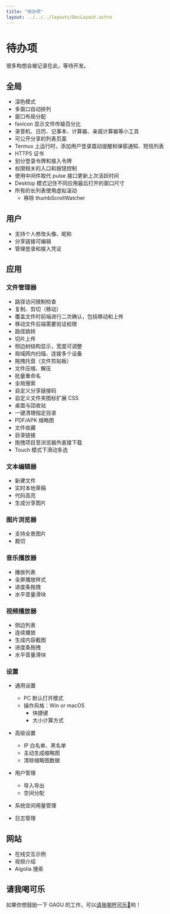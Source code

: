 ```yaml
---
title: "待办项"
layout: ../../../layouts/DocLayout.astro
---
```


# 待办项

很多构想会被记录在此，等待开发。

## 全局

- 深色模式
- 多窗口自动排列
- 窗口布局分配
- favicon 显示文件传输百分比
- 录音机、日历、记事本、计算器、亲戚计算器等小工具
- 可公开分享的列表页面
- Termux 上运行时，添加用户登录震动提醒和弹窗通知、短信列表
- HTTPS 证书
- 划分登录令牌和接入令牌
- 权限相关的入口和按钮控制
- 使用中间件取代 pulse 接口更新上次活跃时间
- Desktop 模式记住不同应用最后打开的窗口尺寸
- 所有的长列表使用虚拟滚动
  - 移除 thumbScrollWatcher

## 用户

- 支持个人修改头像、昵称
- 分享链接可编辑
- 管理登录和接入凭证

## 应用

### 文件管理器

- 路径访问限制检查
- 复制、剪切（移动）
- 覆盖文件时前端进行二次确认，包括移动和上传
- 移动文件后端需要验证权限
- 路径跳转
- 切片上传
- 侧边树结构显示，宽度可调整
- 局域网内扫描、连接多个设备
- 拖拽托盘（文件剪贴板）
- 文件压缩、解压
- 批量重命名
- 全局搜索
- 自定义分享链接码
- 自定义文件夹图标扩展 CSS
- 桌面与回收站
- 一键清理指定目录
- PDF/APK 缩略图
- 文件收藏
- 目录链接
- 拖拽项目至浏览器外直接下载
- Touch 模式下滑动多选

### 文本编辑器

- 新建文件
- 实时本地草稿
- 代码高亮
- 生成分享图片

### 图片浏览器

- 支持全景图片
- 裁切

### 音乐播放器

- 播放列表
- 全屏播放样式
- 进度条拖拽
- 水平音量滑块

### 视频播放器

- 侧边列表
- 连续播放
- 生成内容截图
- 进度条拖拽
- 水平音量滑块

### 设置

- 通用设置
  - PC 默认打开模式
  - 操作风格：Win or macOS
    - 快捷键
    - 大小计算方式

- 高级设置
  - IP 白名单、黑名单
  - 主动生成缩略图
  - 清除缩略图数据

- 用户管理
  - 导入导出
  - 空间分配

- 系统空间用量管理

- 日志管理

## 网站

- 在线交互示例
- 视频介绍
- Algolia 搜索

## 请我喝可乐

如果你想鼓励一下 GAGU 的工作，可以[请我喝杯可乐🥤](https://jisuowei.com/cola?from=gagu)哟！
